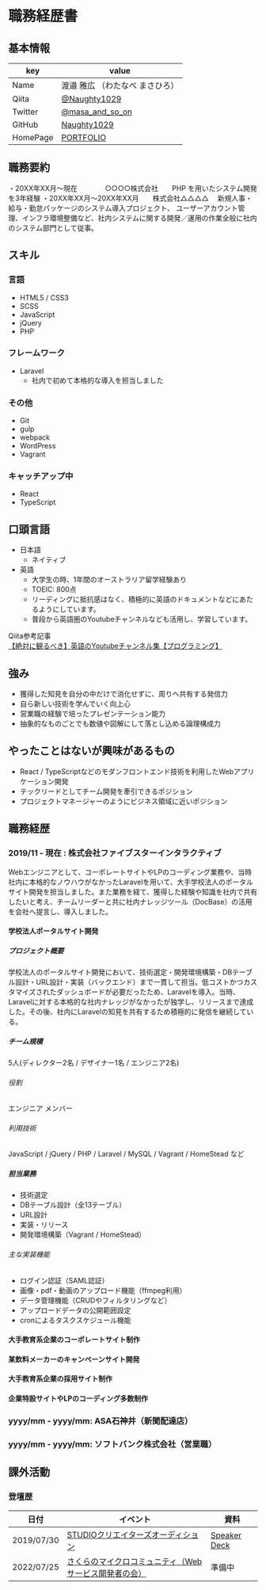 # 職務経歴書

## 基本情報

|key|value|
|---|-----|
|Name|渡邉 雅広 （わたなべ まさひろ）|
|Qiita|[@Naughty1029](https://qiita.com/Naughty1029)|
|Twitter|[@masa_and_so_on](https://twitter.com/masa_and_so_on)|
|GitHub|[Naughty1029](https://github.com/Naughty1029)|
|HomePage|[PORTFOLIO](https://cocoroworks.net/)|

## 職務要約
・20XX年XX月～現在　　　　○○○○株式会社　　PHP を用いたシステム開発を3年経験
・20XX年XX月～20XX年XX月　　株式会社△△△△　 新規人事・給与・勤怠パッケージのシステム導入プロジェクト、
ユーザーアカウント管理、インフラ環境整備など、社内システムに関する開発／運用の作業全般に社内のシステム部門として従事。

## スキル

### 言語
- HTML5 / CSS3
- SCSS
- JavaScript
- jQuery
- PHP

### フレームワーク
- Laravel
  - 社内で初めて本格的な導入を担当しました

### その他
- Git
- gulp
- webpack
- WordPress
- Vagrant

### キャッチアップ中
- React
- TypeScript

## 口頭言語

- 日本語
  - ネイティブ
- 英語
  - 大学生の時、1年間のオーストラリア留学経験あり
  - TOEIC: 800点
  - リーディングに抵抗感はなく、積極的に英語のドキュメントなどにあたるようにしています。
  - 普段から英語圏のYoutubeチャンネルなども活用し、学習しています。  

Qiita参考記事  
[【絶対に観るべき】英語のYoutubeチャンネル集【プログラミング】](https://qiita.com/Naughty1029/items/a7938fe393c1eb607849) 

## 強み
- 獲得した知見を自分の中だけで消化せずに、周りへ共有する発信力
- 自ら新しい技術を学んでいく向上心
- 営業職の経験で培ったプレゼンテーション能力
- 抽象的なものごとでも数値や図解にして落とし込める論理構成力

## やったことはないが興味があるもの
- React / TypeScriptなどのモダンフロントエンド技術を利用したWebアプリケーション開発
- テックリードとしてチーム開発を牽引できるポジション
- プロジェクトマネージャーのようにビジネス領域に近いポジション

## 職務経歴

### 2019/11 - 現在 : 株式会社ファイブスターインタラクティブ  
Webエンジニアとして、コーポレートサイトやLPのコーディング業務や、当時社内に本格的なノウハウがなかったLaravelを用いて、大手学校法人のポータルサイト開発を担当しました。また業務を経て、獲得した経験や知識を社内で共有したいと考え、チームリーダーと共に社内ナレッジツール（DocBase）の活用を会社へ提言し、導入しました。

#### 学校法人ポータルサイト開発 
##### プロジェクト概要 
学校法人のポータルサイト開発において、技術選定・開発環境構築・DBテーブル設計・URL設計・実装（バックエンド）まで一貫して担当。低コストかつカスタマイズされたダッシュボードが必要だったため、Laravelを導入。当時、Laravelに対する本格的な社内ナレッジがなかったが独学し、リリースまで達成した。その後、社内にLaravelの知見を共有するため積極的に発信を継続している。

##### チーム規模 
5人(ディレクター2名 / デザイナー1名 / エンジニア2名)

###### 役割  
エンジニア メンバー

###### 利用技術
JavaScript / jQuery / PHP / Laravel / MySQL / Vagrant / HomeStead など

##### 担当業務
- 技術選定
- DBテーブル設計（全13テーブル）
- URL設計
- 実装・リリース
- 開発環境構築（Vagrant / HomeStead）

###### 主な実装機能
- ログイン認証（SAML認証）
- 画像・pdf・動画のアップロード機能（ffmpeg利用）
- データ管理機能（CRUDやフィルタリングなど）
- アップロードデータの公開範囲設定
- cronによるタスクスケジュール機能

#### 大手教育系企業のコーポレートサイト制作

#### 某飲料メーカーのキャンペーンサイト開発

#### 大手教育系企業の採用サイト制作

#### 企業特設サイトやLPのコーディング多数制作


### yyyy/mm - yyyy/mm: ASA石神井（新聞配達店）


### yyyy/mm - yyyy/mm: ソフトバンク株式会社（営業職）


## 課外活動

### 登壇歴
|日付|イベント| 資料 |
|---|-----|-----|
|2019/07/30|[STUDIOクリエイターズオーディション](https://school.dhw.co.jp/p/studio_audition/) |[Speaker Deck](https://speakerdeck.com/naughty1029/zhao-ri-xin-wen-fan-mai-dian-hpzhi-zuo)|
|2022/07/25|[さくらのマイクロコミュニティ（Webサービス開発者の会）](https://sakura-tokyo.connpass.com/event/254064/) |準備中|
